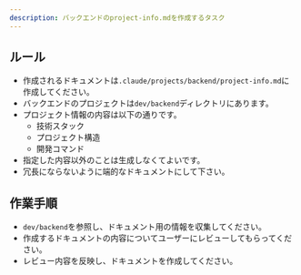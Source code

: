 ```yaml
---
description: バックエンドのproject-info.mdを作成するタスク
---
```


## ルール

- 作成されるドキュメントは`.claude/projects/backend/project-info.md`に作成してください。
- バックエンドのプロジェクトは`dev/backend`ディレクトリにあります。
- プロジェクト情報の内容は以下の通りです。
  - 技術スタック
  - プロジェクト構造
  - 開発コマンド
- 指定した内容以外のことは生成しなくてよいです。
- 冗長にならないように端的なドキュメントにして下さい。

## 作業手順

- `dev/backend`を参照し、ドキュメント用の情報を収集してください。
- 作成するドキュメントの内容についてユーザーにレビューしてもらってください。
- レビュー内容を反映し、ドキュメントを作成してください。
